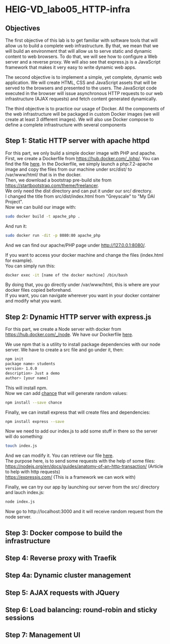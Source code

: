 # HEIG-VD_labo05_HTTP-infra
## Objectives
The first objective of this lab is to get familiar with software tools that will allow us to build a complete web infrastructure. By that, we mean that we will build an environment that will allow us to serve static and dynamic content to web browsers. To do that, we will see how to configure a Web server and a reverse proxy. We will also see that express.js is a JavaScript framework that makes it very easy to write dynamic web apps.

The second objective is to implement a simple, yet complete, dynamic web application. We will create HTML, CSS and JavaScript assets that will be served to the browsers and presented to the users. The JavaScript code executed in the browser will issue asynchronous HTTP requests to our web infrastructure (AJAX requests) and fetch content generated dynamically.

The third objective is to practice our usage of Docker. All the components of the web infrastructure will be packaged in custom Docker images (we will create at least 3 different images). We will also use Docker compose to define a complete infrastructure with several components

## Step 1: Static HTTP server with apache httpd

For this part, we only build a simple docker image with PHP and apache.
First, we create a Dockerfile from https://hub.docker.com/_/php/. You can find the file [here](https://github.com/Fl4gu1z0wsky/HEIG-VD_labo05_HTTP-infra/tree/main/step1/apache-php-image).
In the Dockerfile, we simply launch a php:7.2-apache image and copy the files from our machine under src/dist/ to /var/www/html/ that is in the docker.    
Then, we download a bootstrap pre-build site from https://startbootstrap.com/theme/freelancer.     
We only need the dist directory and can put it under our src/ directory.  
I changed the title from src/dist/index.html from "Greyscale" to "My DAI Project".      
Now we can build our image with:
```sh
sudo docker build -t apache_php .
```
And run it:
```sh
sudo docker run -dit -p 8080:80 apache_php
```
And we can find our apache/PHP page under http://127.0.0.1:8080/.   
     
If you want to access your docker machine and change the files (index.html for example).    
You can simply run this:
```sh
docker exec -it [name of the docker machine] /bin/bash
```
By doing that, you go directly under /var/www/html, this is where are your docker files copied beforehand.   
If you want, you can navigate wherever you want in your docker container and modify what you want.    

## Step 2: Dynamic HTTP server with express.js
For this part, we create a Node server with docker from https://hub.docker.com/_/node. We have our Dockerfile [here](https://github.com/Fl4gu1z0wsky/HEIG-VD_labo05_HTTP-infra/tree/main/step1/apache-php-image).    
    
We use npm that is a utility to install package dependencies with our node server.
We have to create a src file and go under it, then:
```sh
npm init
package name> students
version> 1.0.0
description> Just a demo
author> [your name]
```
This will install npm.    
Now we can add [chance](https://chancejs.com/) that will generate random values:  
```sh
npm install --save chance
```
Finally, we can install express that will create files and dependencies:
```sh
npm install express --save
```
Now we need to add our index.js to add some stuff in there so the server will do something:
```sh
touch index.js
```
And we can modify it. You can retrieve our file [here](https://github.com/Fl4gu1z0wsky/HEIG-VD_labo05_HTTP-infra/blob/step2/step2/express-image/src/index.js).      
The purpose here, is to send some requests with the help of some files:     
https://nodejs.org/en/docs/guides/anatomy-of-an-http-transaction/ (Article to help with http requests)       
https://expressjs.com/ (This is a framework we can work with)      
      
Finally, we can try our app by launching our server from the src/ directory and lauch index.js:
```sh
node index.js
```
Now go to http://localhost:3000 and it will receive random request from the node server.

## Step 3: Docker compose to build the infrastructure
## Step 4: Reverse proxy with Traefik
## Step 4a: Dynamic cluster management
## Step 5: AJAX requests with JQuery
## Step 6: Load balancing: round-robin and sticky sessions
## Step 7: Management UI
